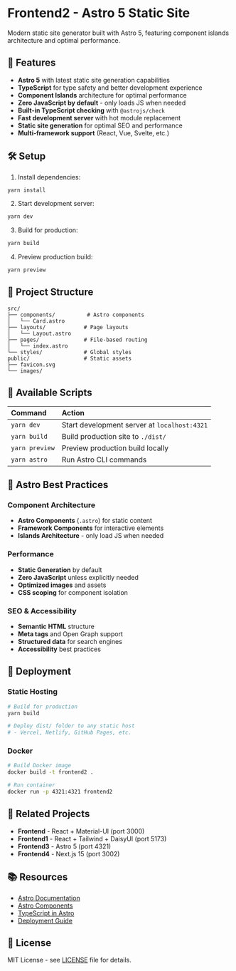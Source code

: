# Frontend2 - Astro 5 Static Site

Modern static site generator built with Astro 5, featuring component islands architecture and optimal performance.

## 🚀 Features

- **Astro 5** with latest static site generation capabilities
- **TypeScript** for type safety and better development experience
- **Component Islands** architecture for optimal performance
- **Zero JavaScript by default** - only loads JS when needed
- **Built-in TypeScript checking** with `@astrojs/check`
- **Fast development server** with hot module replacement
- **Static site generation** for optimal SEO and performance
- **Multi-framework support** (React, Vue, Svelte, etc.)

## 🛠️ Setup

1. Install dependencies:
```bash
yarn install
```

2. Start development server:
```bash
yarn dev
```

3. Build for production:
```bash
yarn build
```

4. Preview production build:
```bash
yarn preview
```

## 📁 Project Structure

```
src/
├── components/          # Astro components
│   └── Card.astro
├── layouts/            # Page layouts
│   └── Layout.astro
├── pages/              # File-based routing
│   └── index.astro
└── styles/             # Global styles
public/                 # Static assets
├── favicon.svg
└── images/
```

## 🧞 Available Scripts

| Command | Action |
| :------ | :----- |
| `yarn dev` | Start development server at `localhost:4321` |
| `yarn build` | Build production site to `./dist/` |
| `yarn preview` | Preview production build locally |
| `yarn astro` | Run Astro CLI commands |

## 🎯 Astro Best Practices

### Component Architecture
- **Astro Components** (`.astro`) for static content
- **Framework Components** for interactive elements
- **Islands Architecture** - only load JS when needed

### Performance
- **Static Generation** by default
- **Zero JavaScript** unless explicitly needed
- **Optimized images** and assets
- **CSS scoping** for component isolation

### SEO & Accessibility
- **Semantic HTML** structure
- **Meta tags** and Open Graph support
- **Structured data** for search engines
- **Accessibility** best practices

## 🚀 Deployment

### Static Hosting
```bash
# Build for production
yarn build

# Deploy dist/ folder to any static host
# - Vercel, Netlify, GitHub Pages, etc.
```

### Docker
```bash
# Build Docker image
docker build -t frontend2 .

# Run container
docker run -p 4321:4321 frontend2
```

## 🔗 Related Projects

- **Frontend** - React + Material-UI (port 3000)
- **Frontend1** - React + Tailwind + DaisyUI (port 5173)
- **Frontend3** - Astro 5 (port 4321)
- **Frontend4** - Next.js 15 (port 3002)

## 📚 Resources

- [Astro Documentation](https://docs.astro.build)
- [Astro Components](https://docs.astro.build/en/core-concepts/astro-components/)
- [TypeScript in Astro](https://docs.astro.build/en/guides/typescript/)
- [Deployment Guide](https://docs.astro.build/en/guides/deploy/)

## 📄 License

MIT License - see [LICENSE](LICENSE) file for details.